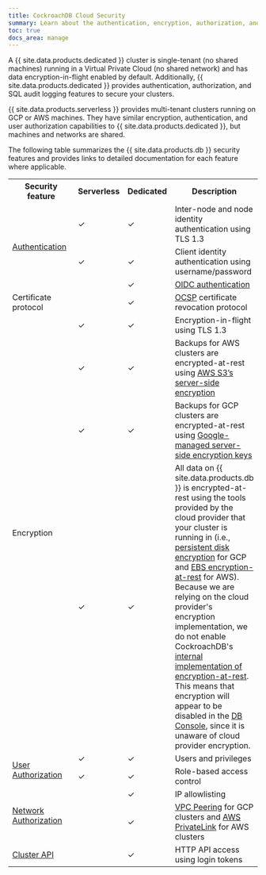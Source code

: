 ```yaml
---
title: CockroachDB Cloud Security
summary: Learn about the authentication, encryption, authorization, and audit log features for CockroachDB Cloud clusters.
toc: true
docs_area: manage
---
```


A {{  site.data.products.dedicated  }} cluster is single-tenant (no shared machines) running in a Virtual Private Cloud (no shared network) and has data encryption-in-flight enabled by default. Additionally, {{  site.data.products.dedicated  }} provides authentication, authorization, and SQL audit logging features to secure your clusters.

{{  site.data.products.serverless  }} provides multi-tenant clusters running on GCP or AWS machines. They have similar encryption, authentication, and user authorization capabilities to {{  site.data.products.dedicated  }}, but machines and networks are shared.

The following table summarizes the {{  site.data.products.db  }} security features and provides links to detailed documentation for each feature where applicable.

<table>
  <tr>
    <th width="120">Security feature</th>
    <th>Serverless</th>
    <th>Dedicated</th>
    <th>Description</th>
  </tr>
 <tr>
   <td rowspan="3"><a href="authentication.html">Authentication</a></td>
   <td>✓</td>
   <td>✓</td>
   <td>Inter-node and node identity authentication using TLS 1.3</td>
 </tr>
 <tr>
  <td>✓</td>
  <td>✓</td>
  <td>Client identity authentication using username/password</td>
 </tr>
 <tr>
  <td>&nbsp;</td>
  <td>✓</td>
  <td><a href="https://openid.net/connect/">OIDC authentication</a></td>
 </tr>
 <tr>
  <td>Certificate protocol</td>
  <td>&nbsp;</td>
  <td>✓</td>
  <td><a href="https://en.wikipedia.org/wiki/Online_Certificate_Status_Protocol">OCSP</a> certificate revocation protocol</td>
 </tr>
 <tr>
   <td rowspan="4" >Encryption</a></td>
   <td>✓</td>
   <td>✓</td>
   <td>Encryption-in-flight using TLS 1.3</td>
 </tr>
 <tr>
  <td>✓</td>
  <td>✓</td>
  <td>Backups for AWS clusters are encrypted-at-rest using <a href="https://docs.aws.amazon.com/AmazonS3/latest/dev/UsingServerSideEncryption.html">AWS S3’s server-side encryption</a></td>
 </tr>
 <tr>
  <td>✓</td>
  <td>✓</td>
  <td>Backups for GCP clusters are encrypted-at-rest using <a href="https://cloud.google.com/storage/docs/encryption/default-keys">Google-managed server-side encryption keys</a></td>
 </tr>
 <tr>
  <td>✓</td>
  <td>✓</td>
  <td>All data on {{  site.data.products.db  }} is encrypted-at-rest using the tools provided by the cloud provider that your cluster is running in (i.e., <a href="https://cloud.google.com/compute/docs/disks#pd_encryption">persistent disk encryption</a> for GCP and <a href="https://docs.aws.amazon.com/AWSEC2/latest/UserGuide/EBSEncryption.html">EBS encryption-at-rest</a> for AWS). Because we are relying on the cloud provider's encryption implementation, we do not enable CockroachDB's <a href="../{{ site.versions["stable"] }}/encryption.html#encryption-at-rest-enterprise">internal implementation of encryption-at-rest</a>. This means that encryption will appear to be disabled in the <a href="../{{ site.versions["stable"] }}/ui-overview.html">DB Console</a>, since it is unaware of cloud provider encryption.</td>
 </tr>
 <tr>
   <td rowspan="2" ><a href="user-authorization.html">User Authorization</a></td>
   <td>✓</td>
   <td>✓</td>
   <td>Users and privileges</td>
 </tr>
 <tr>
  <td>✓</td>
  <td>✓</td>
  <td>Role-based access control</td>
 </tr>
 <tr>
   <td rowspan="2"><a href="network-authorization.html">Network Authorization</a></td>
   <td>&nbsp;</td>
   <td>✓</td>
   <td>IP allowlisting</td>
 </tr>
 <tr>
  <td>&nbsp;</td>
  <td>✓</td>
  <td><a href="network-authorization.html">VPC Peering</a> for GCP clusters and <a href="network-authorization.html">AWS PrivateLink</a> for AWS clusters </td>
 </tr>
 <tr>
   <td><a href="../{{ site.versions["stable"] }}/cluster-api.html">Cluster API</a></td>
   <td>&nbsp;</td>
   <td>✓</td>
   <td>HTTP API access using login tokens</td>
 </tr>
</table>

